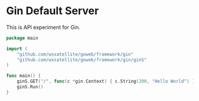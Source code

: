 # Gin Default Server

This is API experiment for Gin.

```go
package main

import (
	"github.com/wxsatellite/goweb/framework/gin"
	"github.com/wxsatellite/goweb/framework/gin/ginS"
)

func main() {
	ginS.GET("/", func(c *gin.Context) { c.String(200, "Hello World") })
	ginS.Run()
}
```
